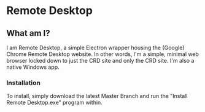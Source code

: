 # Remote Desktop

##  What am I?
I am Remote Desktop, a simple Electron wrapper housing the (Google) Chrome Remote Desktop website.
In other words, I'm a simple, minimal web browser locked down to just the CRD site and only the CRD site. I'm also a native Windows app.

### Installation
To install, simply download the latest Master Branch and run the "Install Remote Desktop.exe" program within.
